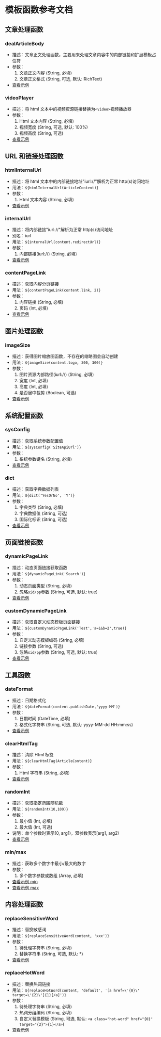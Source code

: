 # 模板函数参考文档

## 文章处理函数

### dealArticleBody

- 描述：文章正文处理函数，主要用来处理文章内容中的内部链接和扩展模板占位符
- 参数：
  1. 文章正文内容 (String, 必填)
  2. 文章正文格式 (String, 可选, 默认: RichText)
- [查看示例](https://www.1000mz.com/docs/template/functions/dealArticleBody)

### videoPlayer

- 描述：将 html 文本中的视频资源链接替换为`<video>`视频播放器
- 参数：
  1. Html 文本内容 (String, 必填)
  2. 视频宽度 (String, 可选, 默认: 100%)
  3. 视频高度 (String, 可选)
- [查看示例](https://www.1000mz.com/docs/template/functions/videoPlayer)

## URL 和链接处理函数

### htmlInternalUrl

- 描述：将 html 文本中的内部链接地址"iurl://"解析为正常 http(s)访问地址
- 用法：`${htmlInternalUrl(ArticleContent)}`
- 参数：
  1. Html 文本内容 (String, 必填)
- [查看示例](https://www.1000mz.com/docs/template/functions/htmlInternalUrl)

### internalUrl

- 描述：将内部链接"iurl://"解析为正常 http(s)访问地址
- 别名：iurl
- 用法：`${internalUrl(content.redirectUrl)}`
- 参数：
  1. 内部链接(iurl://) (String, 必填)
- [查看示例](https://www.1000mz.com/docs/template/functions/internalUrl)

### contentPageLink

- 描述：获取内容分页链接
- 用法：`${contentPageLink(content.link, 2)}`
- 参数：
  1. 内容链接 (String, 必填)
  2. 页码 (Int, 必填)
- [查看示例](https://www.1000mz.com/docs/template/functions/contentPageLink)

## 图片处理函数

### imageSize

- 描述：获得图片缩放图函数，不存在的缩略图会自动创建
- 用法：`${imageSize(content.logo, 300, 300)}`
- 参数：
  1. 图片资源内部路径(iurl://) (String, 必填)
  2. 宽度 (Int, 必填)
  3. 高度 (Int, 必填)
  4. 是否居中裁剪 (Boolean, 可选)
- [查看示例](https://www.1000mz.com/docs/template/functions/imageSize)

## 系统配置函数

### sysConfig

- 描述：获取系统参数配置值
- 用法：`${sysConfig('SiteApiUrl')}`
- 参数：
  1. 系统参数键名 (String, 必填)
- [查看示例](https://www.1000mz.com/docs/template/functions/sysConfig)

### dict

- 描述：获取字典数据列表
- 用法：`${dict('YesOrNo', 'Y')}`
- 参数：
  1. 字典类型 (String, 必填)
  2. 字典数据值 (String, 可选)
  3. 国际化标识 (String, 可选)
- [查看示例](https://www.1000mz.com/docs/template/functions/dict)

## 页面链接函数

### dynamicPageLink

- 描述：动态页面链接获取函数
- 用法：`${dynamicPageLink('Search')}`
- 参数：
  1. 动态页面类型 (String, 必填)
  2. 忽略`sid/pp`参数 (String, 可选, 默认: true)
- [查看示例](https://www.1000mz.com/docs/template/functions/dynamicPageLink)

### customDynamicPageLink

- 描述：获取自定义动态模板页面链接
- 用法：`${customDynamicPageLink('Test','a=1&b=2',true)}`
- 参数：
  1. 自定义动态模板编码 (String, 必填)
  2. 链接参数 (String, 可选)
  3. 忽略`sid/pp`参数 (String, 可选, 默认: true)
- [查看示例](https://www.1000mz.com/docs/template/functions/customDynamicPageLink)

## 工具函数

### dateFormat

- 描述：日期格式化
- 用法：`${dateFormat(content.publishDate,'yyyy-MM')}`
- 参数：
  1. 日期时间 (DateTime, 必填)
  2. 格式化字符串 (String, 可选, 默认: yyyy-MM-dd HH:mm:ss)
- [查看示例](https://www.1000mz.com/docs/template/functions/dateFormat)

### clearHtmlTag

- 描述：清除 Html 标签
- 用法：`${clearHtmlTag(ArticleContent)}`
- 参数：
  1. Html 字符串 (String, 必填)
- [查看示例](https://www.1000mz.com/docs/template/functions/clearHtmlTag)

### randomInt

- 描述：获取指定范围随机数
- 用法：`${randomInt(10,100)}`
- 参数：
  1. 最小值 (Int, 必填)
  2. 最大值 (Int, 可选)
- 说明：单个参数时表示[0, arg1)，双参数表示[arg1, arg2)
- [查看示例](https://www.1000mz.com/docs/template/functions/randomInt)

### min/max

- 描述：获取多个数字中最小/最大的数字
- 参数：
  1. 多个数字参数或数组 (Array, 必填)
- [查看示例 min](https://www.1000mz.com/docs/template/functions/min)
- [查看示例 max](https://www.1000mz.com/docs/template/functions/max)

## 内容处理函数

### replaceSensitiveWord

- 描述：替换敏感词
- 用法：`${replaceSensitiveWord(content, 'xxx')}`
- 参数：
  1. 待处理字符串 (String, 必填)
  2. 替换字符串 (String, 可选, 默认: \*)
- [查看示例](https://www.1000mz.com/docs/template/functions/replaceSensitiveWord)

### replaceHotWord

- 描述：替换热词链接
- 用法：`${replaceHotWord(content, 'default', '[a href=\'{0}\' target=\'{2}\']{1}[/a]')}`
- 参数：
  1. 待处理字符串 (String, 必填)
  2. 热词分组编码 (String, 必填)
  3. 自定义替换模板 (String, 可选, 默认: `<a class="hot-word" href="{0}" target="{2}">{1}</a>`)
- [查看示例](https://www.1000mz.com/docs/template/functions/replaceHotWord)
